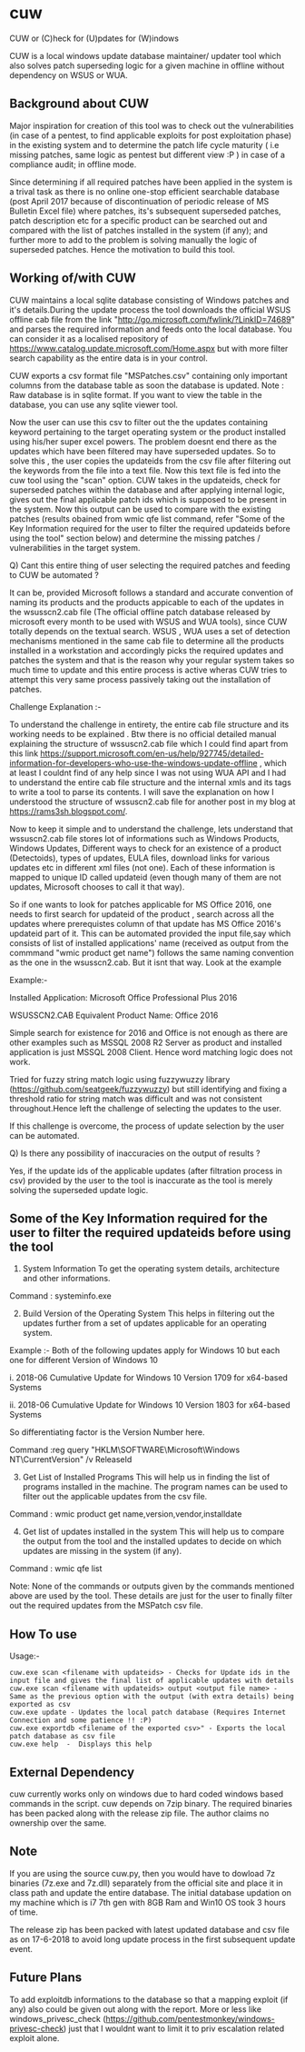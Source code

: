 # cuw
CUW or (C)heck for (U)pdates for (W)indows

CUW is a local windows update database maintainer/ updater tool which also solves patch superseding logic for a given machine in offline without dependency on WSUS or WUA. 

Background about CUW
-------------------------

Major inspiration for creation of this tool was to check out the vulnerabilities (in case of a pentest, to find applicable exploits for post exploitation phase) in the existing system and to determine the patch life cycle maturity ( i.e missing patches, same logic as pentest but different view :P ) in case of a compliance audit; in offline mode.

Since determining if all required patches have been applied in the system is a trival task as there is no online one-stop efficient searchable database (post April 2017 because of discontinuation of periodic release of MS Bulletin Excel file)  where patches, its's subsequent superseded patches, patch description etc for a specific product can be searched out and compared with the list of patches installed in the system (if any); and further more to add to the problem is solving manually the logic of superseded patches. Hence the motivation to build this tool.

Working of/with CUW
-------------------

CUW maintains a local sqlite database consisting of Windows patches and it's details.During the update process the tool downloads the official WSUS offline cab file from the link "http://go.microsoft.com/fwlink/?LinkID=74689" and parses the required information and feeds onto the local database. You can consider it as a localised repository of https://www.catalog.update.microsoft.com/Home.aspx but with more filter search capability as the entire data is in your control.

CUW exports a csv format file "MSPatches.csv" containing only important columns from the database table as soon the database is updated.
Note : Raw database is in sqlite format. If you want to view the table in the database, you can use any sqlite viewer tool.

Now the user can use this csv to filter out the the updates containing keyword pertaining to the target operating system or the product installed using his/her super excel powers. The problem doesnt end there as the updates which have been filtered may have superseded updates. So to solve this , the user copies the updateids from the csv file after filtering out the keywords from the file into a text file.
Now this text file is fed into the cuw tool using the "scan" option. CUW takes in the updateids, check for superseded patches within the database and after applying internal logic, gives out the final applicable patch ids which is supposed to be present in the system. Now this output can be used to compare with the existing patches (results obained from wmic qfe list command, refer "Some of the Key Information required for the user to filter the required updateids before using the tool" section below) and determine the missing patches / vulnerabilities in the target system.

Q) Cant this entire thing of user selecting the required patches and feeding to CUW be automated ?

It can be, provided Microsoft follows a standard and accurate convention of naming its products and the products appicable to each of the updates in the wsusscn2.cab file (The official offline patch database released by microsoft every month to be used with WSUS and WUA tools), since CUW totally depends on the textual search. WSUS , WUA uses a set of detection mechanisms mentioned in the same cab file to determine all the products installed in a workstation and accordingly picks the required updates and patches the system and that is the reason why your regular system takes so much time to update and this entire process is active wheras CUW tries to attempt this very same process passively taking out the installation of patches.

Challenge Explanation :-

To understand the challenge in entirety, the entire cab file structure and its working needs to be explained . Btw there is no official detailed manual explaining the structure of wssuscn2.cab file which I could find apart from this link https://support.microsoft.com/en-us/help/927745/detailed-information-for-developers-who-use-the-windows-update-offline , which at least I couldnt find of any help since I was not using WUA API and I had to understand the entire cab file structure and the internal xmls and its tags to write a tool to parse its contents. I  will save the explanation on how I understood the structure of wssuscn2.cab file for another post in my blog at https://rams3sh.blogspot.com/.

Now to keep it simple and to understand the challenge, lets understand that wssuscn2.cab file stores lot of informations such as Windows Products, Windows Updates, Different ways to check for an existence of a product (Detectoids), types of updates, EULA files, download links for various updates etc in different xml files (not one). Each of these information is mapped to unique ID called updateid (even though many of them are not updates, Microsoft chooses to call it that way). 

So if one wants to look for patches applicable for MS Office 2016, one needs to first search for updateid of the product , search across all the updates where prerequistes column of that update has MS Office 2016's updateid part of it. This can be automated provided the input file,say which consists of list of installed applications' name (received as output from the commmand "wmic product get name") follows the same naming convention as the one in the wsusscn2.cab. But it isnt that way. Look at the example

Example:-

Installed Application: Microsoft Office Professional Plus 2016


WSUSSCN2.CAB Equivalent Product Name: Office 2016

Simple search for existence for 2016 and Office is not enough as there are other examples such as MSSQL 2008 R2 Server as product and installed application is just MSSQL 2008 Client. Hence word matching logic does not work. 

Tried for fuzzy string match logic using fuzzywuzzy library (https://github.com/seatgeek/fuzzywuzzy) but still identifying and fixing a threshold ratio for string match was difficult and was not consistent throughout.Hence left the challenge of selecting the updates to the user.

If this challenge is overcome, the process of update selection by the user can be automated.



Q) Is there any possibility of inaccuracies on the output of results ?

Yes, if the update ids of the applicable updates (after filtration process in csv) provided by the user to the tool is inaccurate as the tool is merely solving the superseded update logic.


Some of the Key Information required for the user to filter the required updateids before using the tool
--------------------------------------------------------------------------------------------------------

1. System Information 
To get the operating system details, architecture and other informations.

Command : systeminfo.exe

2. Build Version of the Operating System
This helps in filtering out the updates further from a set of updates applicable for an operating system.

Example :-
Both of the following updates apply for Windows 10 but each one for different Version of Windows 10

i. 2018-06 Cumulative Update for Windows 10 Version 1709 for x64-based Systems

ii. 2018-06 Cumulative Update for Windows 10 Version 1803 for x64-based Systems

So differentiating factor is the Version Number here.
  
Command :reg query "HKLM\SOFTWARE\Microsoft\Windows NT\CurrentVersion" /v ReleaseId

3. Get List of Installed Programs 
This will help us in finding the list of programs installed in the machine. The program names can be used to filter out the applicable updates from the csv file.

Command : wmic product get name,version,vendor,installdate

4. Get list of updates installed in the system 
This will help us to compare the output from the tool and the installed updates to decide on which updates are missing in the system (if any).

Command : wmic qfe list
     
Note: None of the commands or outputs given by the commands mentioned above are used by the tool. These details are just for the user to finally filter out the required updates from the MSPatch csv file.


How To use
-----------

Usage:-
                

    cuw.exe scan <filename with updateids> - Checks for Update ids in the input file and gives the final list of applicable updates with details
    cuw.exe scan <filename with updateids> output <output file name> - Same as the previous option with the output (with extra details) being exported as csv
    cuw.exe update - Updates the local patch database (Requires Internet Connection and some patience !! :P)
    cuw.exe exportdb <filename of the exported csv>" - Exports the local patch database as csv file
    cuw.exe help  -  Displays this help
        
  
External Dependency
-------------------
 cuw currently works only on windows due to hard coded windows based commands in the script.
 cuw depends on 7zip binary. 
 The required binaries has been packed along with the release zip file. The author claims no ownership over the same.
 
Note
----
If you are using the source cuw.py, then you would have to dowload 7z binaries (7z.exe and 7z.dll) separately from the official site and place it in class path and update the entire database. The initial database updation on my machine which is i7 7th gen with 8GB Ram and Win10 OS took 3 hours of time.
 
The release zip has been packed with latest updated database and csv file as on 17-6-2018 to avoid long update process in the first subsequent update event.


Future Plans
-------------

To add exploitdb informations to the database so that a mapping exploit (if any) also could be given out along with the report. More or less like windows_privesc_check (https://github.com/pentestmonkey/windows-privesc-check) just that I wouldnt want to limit it to priv escalation related exploit alone.



